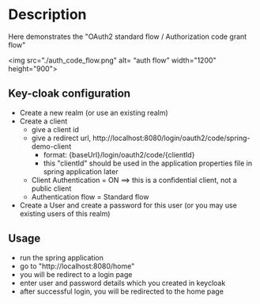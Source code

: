 # Description

Here demonstrates the "OAuth2 standard flow / Authorization code grant flow"

<img src="./auth_code_flow.png" alt= “auth flow” width="1200" height="900">

## Key-cloak configuration

* Create a new realm (or use an existing realm)
* Create a client
   * give a client id
   * give a redirect url, http://localhost:8080/login/oauth2/code/spring-demo-client
      * format: {baseUrl}/login/oauth2/code/{clientId}
      * this "clientId" should be used in the application properties file in spring application later
   * Client Authentication = ON ==> this is a confidential client, not a public client
   * Authentication flow = Standard flow
* Create a User and create a password for this user (or you may use existing users of this realm)

## Usage

 * run the spring application
 * go to "http://localhost:8080/home"
 * you will be redirect to a login page
 * enter user and password details which you created in keycloak
 * after successful login, you will be redirected to the home page
